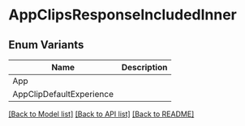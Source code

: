 # AppClipsResponseIncludedInner

## Enum Variants

| Name | Description |
|---- | -----|
| App |  |
| AppClipDefaultExperience |  |

[[Back to Model list]](../README.md#documentation-for-models) [[Back to API list]](../README.md#documentation-for-api-endpoints) [[Back to README]](../README.md)


